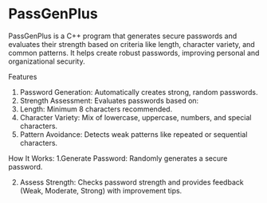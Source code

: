 # PassGenPlus
PassGenPlus is a C++ program that generates secure passwords and evaluates their strength based on criteria like length, character variety, and common patterns. It helps create robust passwords, improving personal and organizational security.

Features
1. Password Generation: Automatically creates strong, random passwords.
2. Strength Assessment: Evaluates passwords based on:
3. Length: Minimum 8 characters recommended.
4. Character Variety: Mix of lowercase, uppercase, numbers, and special characters.
5. Pattern Avoidance: Detects weak patterns like repeated or sequential characters.
   
How It Works:
1.Generate Password: Randomly generates a secure password.

2. Assess Strength: Checks password strength and provides feedback (Weak, Moderate, Strong) with improvement tips.

